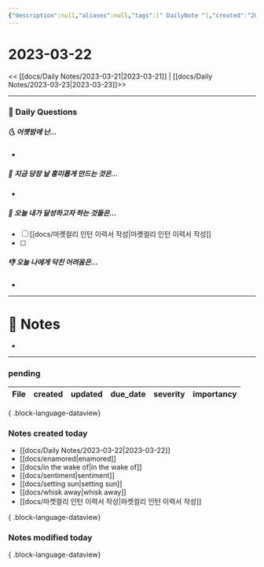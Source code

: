 ```yaml
---
{"description":null,"aliases":null,"tags":[" DailyNote "],"created":"2023-03-22T17:50:32","updated":"2023-07-15T21:30:20","title":"2023-03-22","dg-publish":true,"permalink":"/docs/Daily Notes/2023-03-22/","dgPassFrontmatter":true}
---
```



# 2023-03-22

<< [[docs/Daily Notes/2023-03-21\|2023-03-21]] | [[docs/Daily Notes/2023-03-23\|2023-03-23]]>>

---

### 📅 Daily Questions

##### 🌜 어젯밤에 난...

- 

##### 🙌 지금 당장 날 흥미롭게 만드는 것은...

- 

##### 🚀 오늘 내가 달성하고자 하는 것들은...

- [ ] [[docs/마켓컬리 인턴 이력서 작성\|마켓컬리 인턴 이력서 작성]]
- [ ] 

##### 👎 오늘 나에게 닥친 어려움은...

- 

---

# 📝 Notes

- 


---

### pending

| File | created | updated | due_date | severity | importancy |
| ---- | ------- | ------- | -------- | -------- | ---------- |

{ .block-language-dataview}

### Notes created today

- [[docs/Daily Notes/2023-03-22\|2023-03-22]]
- [[docs/enamored\|enamored]]
- [[docs/in the wake of\|in the wake of]]
- [[docs/sentiment\|sentiment]]
- [[docs/setting sun\|setting sun]]
- [[docs/whisk away\|whisk away]]
- [[docs/마켓컬리 인턴 이력서 작성\|마켓컬리 인턴 이력서 작성]]

{ .block-language-dataview}

### Notes modified today


{ .block-language-dataview}

